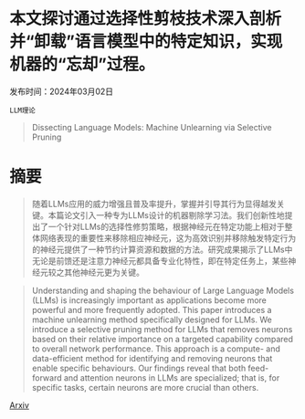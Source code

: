 # 本文探讨通过选择性剪枝技术深入剖析并“卸载”语言模型中的特定知识，实现机器的“忘却”过程。

发布时间：2024年03月02日

`LLM理论`

> Dissecting Language Models: Machine Unlearning via Selective Pruning

# 摘要

> 随着LLMs应用的威力增强且普及率提升，掌握并引导其行为显得越发关键。本篇论文引入一种专为LLMs设计的机器剔除学习法。我们创新性地提出了一个针对LLMs的选择性修剪策略，根据神经元在特定功能上相对于整体网络表现的重要性来移除相应神经元，这为高效识别并移除触发特定行为的神经元提供了一种节约计算资源和数据的方法。研究成果揭示了LLMs中无论是前馈还是注意力神经元都具备专业化特性，即在特定任务上，某些神经元较之其他神经元更为关键。

> Understanding and shaping the behaviour of Large Language Models (LLMs) is increasingly important as applications become more powerful and more frequently adopted. This paper introduces a machine unlearning method specifically designed for LLMs. We introduce a selective pruning method for LLMs that removes neurons based on their relative importance on a targeted capability compared to overall network performance. This approach is a compute- and data-efficient method for identifying and removing neurons that enable specific behaviours. Our findings reveal that both feed-forward and attention neurons in LLMs are specialized; that is, for specific tasks, certain neurons are more crucial than others.

[Arxiv](https://arxiv.org/abs/2403.01267)
